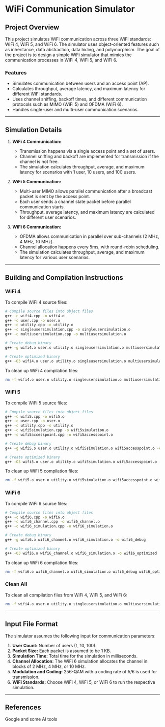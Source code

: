 
# WiFi Communication Simulator

## Project Overview

This project simulates WiFi communication across three WiFi standards: WiFi 4, WiFi 5, and WiFi 6. The simulator uses object-oriented features such as inheritance, data abstraction, data hiding, and polymorphism. The goal of the project is to design a simple WiFi simulator that mimics the communication processes in WiFi 4, WiFi 5, and WiFi 6.

### Features

- Simulates communication between users and an access point (AP).
- Calculates throughput, average latency, and maximum latency for different WiFi standards.
- Uses channel sniffing, backoff times, and different communication protocols such as MIMO (WiFi 5) and OFDMA (WiFi 6).
- Handles single-user and multi-user communication scenarios.

---

## Simulation Details

1. **WiFi 4 Communication:**
   - Transmission happens via a single access point and a set of users.
   - Channel sniffing and backoff are implemented for transmission if the channel is not free.
   - The simulation calculates throughput, average, and maximum latency for scenarios with 1 user, 10 users, and 100 users.

2. **WiFi 5 Communication:**
   - Multi-user MIMO allows parallel communication after a broadcast packet is sent by the access point.
   - Each user sends a channel state packet before parallel communication starts.
   - Throughput, average latency, and maximum latency are calculated for different user scenarios.

3. **WiFi 6 Communication:**
   - OFDMA allows communication in parallel over sub-channels (2 MHz, 4 MHz, 10 MHz).
   - Channel allocation happens every 5ms, with round-robin scheduling.
   - The simulation calculates throughput, average, and maximum latency for various user scenarios.

---

## Building and Compilation Instructions

### WiFi 4

To compile WiFi 4 source files:

```bash
# Compile source files into object files
g++ -c wifi4.cpp -o wifi4.o
g++ -c user.cpp -o user.o
g++ -c utility.cpp -o utility.o
g++ -c singleusersimulation.cpp -o singleusersimulation.o
g++ -c multiusersimulation.cpp -o multiusersimulation.o

# Create debug binary
g++ -g wifi4.o user.o utility.o singleusersimulation.o multiusersimulation.o -o wifi4_debug

# Create optimized binary
g++ -O3 wifi4.o user.o utility.o singleusersimulation.o multiusersimulation.o -o wifi4_optimized
```

To clean up WiFi 4 compilation files:

```bash
rm -f wifi4.o user.o utility.o singleusersimulation.o multiusersimulation.o wifi4_debug wifi4_optimized wifi4_simulation
```

### WiFi 5

To compile WiFi 5 source files:

```bash
# Compile source files into object files
g++ -c wifi5.cpp -o wifi5.o
g++ -c user.cpp -o user.o
g++ -c utility.cpp -o utility.o
g++ -c wifi5simulation.cpp -o wifi5simulation.o
g++ -c wifi5accesspoint.cpp -o wifi5accesspoint.o

# Create debug binary
g++ -g wifi5.o user.o utility.o wifi5simulation.o wifi5accesspoint.o -o wifi5_debug

# Create optimized binary
g++ -O3 wifi5.o user.o utility.o wifi5simulation.o wifi5accesspoint.o -o wifi5_optimized
```

To clean up WiFi 5 compilation files:

```bash
rm -f wifi5.o user.o utility.o wifi5simulation.o wifi5accesspoint.o wifi5_debug wifi5_optimized wifi_simulation
```

### WiFi 6

To compile WiFi 6 source files:

```bash
# Compile source files into object files
g++ -c wifi6.cpp -o wifi6.o
g++ -c wifi6_channel.cpp -o wifi6_channel.o
g++ -c wifi6_simulation.cpp -o wifi6_simulation.o

# Create debug binary
g++ -g wifi6.o wifi6_channel.o wifi6_simulation.o -o wifi6_debug

# Create optimized binary
g++ -O3 wifi6.o wifi6_channel.o wifi6_simulation.o -o wifi6_optimized
```

To clean up WiFi 6 compilation files:

```bash
rm -f wifi6.o wifi6_channel.o wifi6_simulation.o wifi6_debug wifi6_optimized wifi6_simulation
```

### Clean All

To clean all compilation files from WiFi 4, WiFi 5, and WiFi 6:

```bash
rm -f wifi4.o user.o utility.o singleusersimulation.o multiusersimulation.o wifi4_debug wifi4_optimized wifi5.o user.o utility.o wifi5simulation.o wifi5accesspoint.o wifi5_debug wifi5_optimized wifi6.o wifi6_channel.o wifi6_simulation.o wifi6_debug wifi6_optimized wifi6_simulation
```

---

## Input File Format

The simulator assumes the following input for communication parameters:

1. **User Count:** Number of users (1, 10, 100).
2. **Packet Size:** Each packet is assumed to be 1 KB.
3. **Simulation Time:** Total time for the simulation in milliseconds.
4. **Channel Allocation:** The WiFi 6 simulation allocates the channel in blocks of 2 MHz, 4 MHz, or 10 MHz.
5. **Modulation and Coding:** 256-QAM with a coding rate of 5/6 is used for transmission.
6. **WiFi Standards:** Choose WiFi 4, WiFi 5, or WiFi 6 to run the respective simulation.

---

## References
Google and some AI tools

